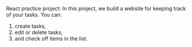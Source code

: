 React practice project:
In this project, we build a website for keeping track of your tasks. You can:
1. create tasks,
2. edit or delete tasks,
3. and check off items in the list.
